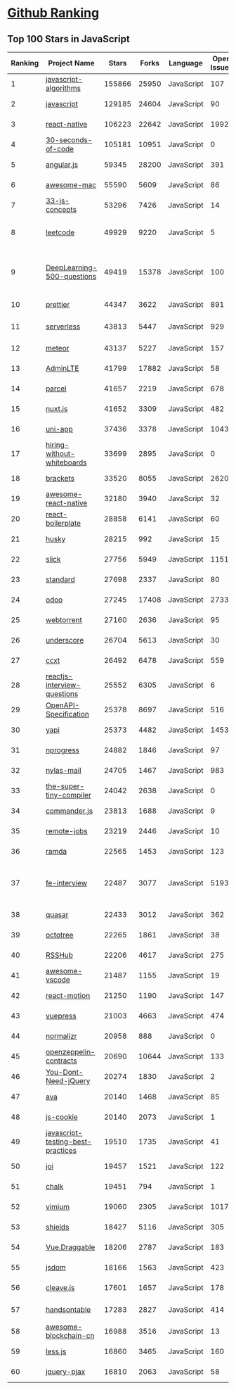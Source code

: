 [Github Ranking](../README.md)
==========

## Top 100 Stars in JavaScript

| Ranking | Project Name | Stars | Forks | Language | Open Issues | Description | Last Commit |
| ------- | ------------ | ----- | ----- | -------- | ----------- | ----------- | ----------- |
| 1 | [javascript-algorithms](https://github.com/trekhleb/javascript-algorithms) | 155866 | 25950 | JavaScript | 107 | 📝 Algorithms and data structures implemented in JavaScript with explanations and links to further readings | 2022-11-28T15:43:34Z |
| 2 | [javascript](https://github.com/airbnb/javascript) | 129185 | 24604 | JavaScript | 90 | JavaScript Style Guide | 2022-11-27T09:23:28Z |
| 3 | [react-native](https://github.com/facebook/react-native) | 106223 | 22642 | JavaScript | 1992 | A framework for building native applications using React | 2022-11-29T00:00:22Z |
| 4 | [30-seconds-of-code](https://github.com/30-seconds/30-seconds-of-code) | 105181 | 10951 | JavaScript | 0 | Short JavaScript code snippets for all your development needs | 2022-10-22T11:04:29Z |
| 5 | [angular.js](https://github.com/angular/angular.js) | 59345 | 28200 | JavaScript | 391 | AngularJS - HTML enhanced for web apps! | 2022-04-12T15:57:22Z |
| 6 | [awesome-mac](https://github.com/jaywcjlove/awesome-mac) | 55590 | 5609 | JavaScript | 86 |  Now we have become very big, Different from the original idea. Collect premium software in various categories. | 2022-11-29T01:22:53Z |
| 7 | [33-js-concepts](https://github.com/leonardomso/33-js-concepts) | 53296 | 7426 | JavaScript | 14 | 📜 33 JavaScript concepts every developer should know. | 2022-11-01T12:25:33Z |
| 8 | [leetcode](https://github.com/azl397985856/leetcode) | 49929 | 9220 | JavaScript | 5 | 推荐刷题网站：https://www.lintcode.com/?utm_source=tf-github-lucifer2022  LeetCode Solutions: A Record of My Problem Solving Journey.( leetcode题解，记录自己的leetcode解题之路。) | 2022-11-14T03:55:30Z |
| 9 | [DeepLearning-500-questions](https://github.com/scutan90/DeepLearning-500-questions) | 49419 | 15378 | JavaScript | 100 | 深度学习500问，以问答形式对常用的概率知识、线性代数、机器学习、深度学习、计算机视觉等热点问题进行阐述，以帮助自己及有需要的读者。 全书分为18个章节，50余万字。由于水平有限，书中不妥之处恳请广大读者批评指正。   未完待续............ 如有意合作，联系scutjy2015@163.com                     版权所有，违权必究       Tan 2018.06 | 2022-07-16T02:22:55Z |
| 10 | [prettier](https://github.com/prettier/prettier) | 44347 | 3622 | JavaScript | 891 | Prettier is an opinionated code formatter. | 2022-11-28T09:42:27Z |
| 11 | [serverless](https://github.com/serverless/serverless) | 43813 | 5447 | JavaScript | 929 | ⚡ Serverless Framework – Build web, mobile and IoT applications with serverless architectures using AWS Lambda, Azure Functions, Google CloudFunctions & more! –  | 2022-11-28T17:54:13Z |
| 12 | [meteor](https://github.com/meteor/meteor) | 43137 | 5227 | JavaScript | 157 | Meteor, the JavaScript App Platform | 2022-11-28T17:24:13Z |
| 13 | [AdminLTE](https://github.com/ColorlibHQ/AdminLTE) | 41799 | 17882 | JavaScript | 58 | AdminLTE - Free admin dashboard template based on Bootstrap 4 | 2022-11-29T03:02:06Z |
| 14 | [parcel](https://github.com/parcel-bundler/parcel) | 41657 | 2219 | JavaScript | 678 | The zero configuration build tool for the web. 📦🚀 | 2022-11-28T18:56:09Z |
| 15 | [nuxt.js](https://github.com/nuxt/nuxt.js) | 41652 | 3309 | JavaScript | 482 | The Intuitive Vue(2) Framework | 2022-11-22T22:04:00Z |
| 16 | [uni-app](https://github.com/dcloudio/uni-app) | 37436 | 3378 | JavaScript | 1043 | A cross-platform framework using Vue.js | 2022-11-29T01:59:49Z |
| 17 | [hiring-without-whiteboards](https://github.com/poteto/hiring-without-whiteboards) | 33699 | 2895 | JavaScript | 0 | ⭐️  Companies that don't have a broken hiring process | 2022-11-14T19:54:16Z |
| 18 | [brackets](https://github.com/adobe/brackets) | 33520 | 8055 | JavaScript | 2620 | An open source code editor for the web, written in JavaScript, HTML and CSS. | 2022-06-12T08:19:24Z |
| 19 | [awesome-react-native](https://github.com/jondot/awesome-react-native) | 32180 | 3940 | JavaScript | 32 | Awesome React Native components, news, tools, and learning material! | 2022-11-21T21:04:19Z |
| 20 | [react-boilerplate](https://github.com/react-boilerplate/react-boilerplate) | 28858 | 6141 | JavaScript | 60 | :fire: A highly scalable, offline-first foundation with the best developer experience and a focus on performance and best practices. | 2022-11-12T16:13:24Z |
| 21 | [husky](https://github.com/typicode/husky) | 28215 | 992 | JavaScript | 15 | Git hooks made easy 🐶 woof! | 2022-11-26T23:46:55Z |
| 22 | [slick](https://github.com/kenwheeler/slick) | 27756 | 5949 | JavaScript | 1151 | the last carousel you'll ever need | 2022-11-16T14:54:08Z |
| 23 | [standard](https://github.com/standard/standard) | 27698 | 2337 | JavaScript | 80 | 🌟 JavaScript Style Guide, with linter & automatic code fixer | 2022-11-22T12:11:02Z |
| 24 | [odoo](https://github.com/odoo/odoo) | 27245 | 17408 | JavaScript | 2733 | Odoo. Open Source Apps To Grow Your Business. | 2022-11-28T20:52:43Z |
| 25 | [webtorrent](https://github.com/webtorrent/webtorrent) | 27160 | 2636 | JavaScript | 95 | ⚡️ Streaming torrent client for the web | 2022-11-28T21:09:30Z |
| 26 | [underscore](https://github.com/jashkenas/underscore) | 26704 | 5613 | JavaScript | 30 | JavaScript's utility _ belt | 2022-11-28T23:09:01Z |
| 27 | [ccxt](https://github.com/ccxt/ccxt) | 26492 | 6478 | JavaScript | 559 | A JavaScript / Python / PHP cryptocurrency trading API with support for more than 100 bitcoin/altcoin exchanges | 2022-11-28T22:19:50Z |
| 28 | [reactjs-interview-questions](https://github.com/sudheerj/reactjs-interview-questions) | 25552 | 6305 | JavaScript | 6 | List of top 500 ReactJS Interview Questions & Answers....Coding exercise questions are coming soon!! | 2022-11-04T13:07:37Z |
| 29 | [OpenAPI-Specification](https://github.com/OAI/OpenAPI-Specification) | 25378 | 8697 | JavaScript | 516 | The OpenAPI Specification Repository | 2022-11-18T01:55:37Z |
| 30 | [yapi](https://github.com/YMFE/yapi) | 25373 | 4482 | JavaScript | 1453 | YApi 是一个可本地部署的、打通前后端及QA的、可视化的接口管理平台 | 2022-11-22T06:14:47Z |
| 31 | [nprogress](https://github.com/rstacruz/nprogress) | 24882 | 1846 | JavaScript | 97 | For slim progress bars like on YouTube, Medium, etc | 2022-06-04T00:38:39Z |
| 32 | [nylas-mail](https://github.com/nylas/nylas-mail) | 24705 | 1467 | JavaScript | 983 | :love_letter: An extensible desktop mail app built on the modern web.  Forks welcome! | 2022-11-24T08:20:57Z |
| 33 | [the-super-tiny-compiler](https://github.com/jamiebuilds/the-super-tiny-compiler) | 24042 | 2638 | JavaScript | 0 | :snowman: Possibly the smallest compiler ever | 2022-06-02T11:58:54Z |
| 34 | [commander.js](https://github.com/tj/commander.js) | 23813 | 1688 | JavaScript | 9 | node.js command-line interfaces made easy | 2022-11-28T11:54:03Z |
| 35 | [remote-jobs](https://github.com/remoteintech/remote-jobs) | 23219 | 2446 | JavaScript | 10 | A list of semi to fully remote-friendly companies (jobs) in tech. | 2022-11-28T15:32:50Z |
| 36 | [ramda](https://github.com/ramda/ramda) | 22565 | 1453 | JavaScript | 123 | :ram: Practical functional Javascript | 2022-11-23T03:38:10Z |
| 37 | [fe-interview](https://github.com/haizlin/fe-interview) | 22487 | 3077 | JavaScript | 5193 | 前端面试每日 3+1，以面试题来驱动学习，提倡每日学习与思考，每天进步一点！每天早上5点纯手工发布面试题（死磕自己，愉悦大家），6000+道前端面试题全面覆盖，HTML/CSS/JavaScript/Vue/React/Nodejs/TypeScript/ECMAScritpt/Webpack/Jquery/小程序/软技能…… | 2022-11-28T20:49:13Z |
| 38 | [quasar](https://github.com/quasarframework/quasar) | 22433 | 3012 | JavaScript | 362 | Quasar Framework - Build high-performance VueJS user interfaces in record time | 2022-11-27T19:08:59Z |
| 39 | [octotree](https://github.com/ovity/octotree) | 22265 | 1861 | JavaScript | 38 | GitHub on steroids | 2022-10-10T21:16:31Z |
| 40 | [RSSHub](https://github.com/DIYgod/RSSHub) | 22206 | 4617 | JavaScript | 275 | 🍰 Everything is RSSible | 2022-11-28T23:56:18Z |
| 41 | [awesome-vscode](https://github.com/viatsko/awesome-vscode) | 21487 | 1155 | JavaScript | 19 | 🎨 A curated list of delightful VS Code packages and resources. | 2022-11-25T18:00:29Z |
| 42 | [react-motion](https://github.com/chenglou/react-motion) | 21250 | 1190 | JavaScript | 147 | A spring that solves your animation problems. | 2022-11-16T23:49:01Z |
| 43 | [vuepress](https://github.com/vuejs/vuepress) | 21003 | 4663 | JavaScript | 474 | 📝 Minimalistic Vue-powered static site generator | 2022-11-22T06:33:16Z |
| 44 | [normalizr](https://github.com/paularmstrong/normalizr) | 20958 | 888 | JavaScript | 0 | Normalizes nested JSON according to a schema | 2022-03-19T22:44:12Z |
| 45 | [openzeppelin-contracts](https://github.com/OpenZeppelin/openzeppelin-contracts) | 20690 | 10644 | JavaScript | 133 | OpenZeppelin Contracts is a library for secure smart contract development. | 2022-11-28T20:53:25Z |
| 46 | [You-Dont-Need-jQuery](https://github.com/camsong/You-Dont-Need-jQuery) | 20274 | 1830 | JavaScript | 2 | Examples of how to do query, style, dom, ajax, event etc like jQuery with plain javascript. | 2022-05-26T13:03:27Z |
| 47 | [ava](https://github.com/avajs/ava) | 20140 | 1468 | JavaScript | 85 | Node.js test runner that lets you develop with confidence 🚀 | 2022-11-15T19:31:29Z |
| 48 | [js-cookie](https://github.com/js-cookie/js-cookie) | 20140 | 2073 | JavaScript | 1 | A simple, lightweight JavaScript API for handling browser cookies | 2022-10-27T06:43:34Z |
| 49 | [javascript-testing-best-practices](https://github.com/goldbergyoni/javascript-testing-best-practices) | 19510 | 1735 | JavaScript | 41 | 📗🌐 🚢 Comprehensive and exhaustive JavaScript & Node.js testing best practices (December 2022) | 2022-11-28T10:29:49Z |
| 50 | [joi](https://github.com/hapijs/joi) | 19457 | 1521 | JavaScript | 122 | The most powerful data validation library for JS | 2022-11-28T17:56:08Z |
| 51 | [chalk](https://github.com/chalk/chalk) | 19451 | 794 | JavaScript | 1 | 🖍 Terminal string styling done right | 2022-11-28T07:15:48Z |
| 52 | [vimium](https://github.com/philc/vimium) | 19060 | 2305 | JavaScript | 1017 | The hacker's browser. | 2022-11-20T23:14:02Z |
| 53 | [shields](https://github.com/badges/shields) | 18427 | 5116 | JavaScript | 305 | Concise, consistent, and legible badges in SVG and raster format | 2022-11-27T14:16:44Z |
| 54 | [Vue.Draggable](https://github.com/SortableJS/Vue.Draggable) | 18206 | 2787 | JavaScript | 183 | Vue drag-and-drop component based on Sortable.js | 2022-11-14T10:44:57Z |
| 55 | [jsdom](https://github.com/jsdom/jsdom) | 18166 | 1563 | JavaScript | 423 | A JavaScript implementation of various web standards, for use with Node.js | 2022-11-20T10:30:27Z |
| 56 | [cleave.js](https://github.com/nosir/cleave.js) | 17601 | 1657 | JavaScript | 178 | Format input text content when you are typing... | 2022-11-08T03:53:08Z |
| 57 | [handsontable](https://github.com/handsontable/handsontable) | 17283 | 2827 | JavaScript | 414 | JavaScript data grid with a spreadsheet look & feel. Works with React, Angular, and Vue. Supported by the Handsontable team ⚡ | 2022-11-28T14:27:17Z |
| 58 | [awesome-blockchain-cn](https://github.com/chaozh/awesome-blockchain-cn) | 16988 | 3516 | JavaScript | 13 | 收集所有区块链(BlockChain)技术开发相关资料，包括Fabric和Ethereum开发资料 | 2022-10-30T10:15:52Z |
| 59 | [less.js](https://github.com/less/less.js) | 16860 | 3465 | JavaScript | 160 | Less. The dynamic stylesheet language. | 2022-11-18T02:22:44Z |
| 60 | [jquery-pjax](https://github.com/defunkt/jquery-pjax) | 16810 | 2063 | JavaScript | 58 | pushState + ajax = pjax | 2022-05-27T17:57:09Z |

